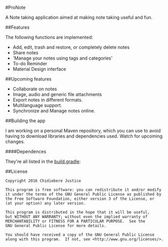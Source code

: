 #ProNote  


A Note taking application aimed at making note taking useful and fun.  

##Features

The following functions are implemented:

* Add, edit, trash and restore, or completely delete notes
* Share notes
* 'Manage your notes using tags and categories'
* To-do Reminder
* Material Design interface


##Upcoming features  

* Collaborate on notes
* Image, audio and generic file attachments
* Export notes in different formats.
* Multilanguage support.
* Synchronize and Manage notes online.

##Building the app

I am working on a personal Maven repository, which you can use to avoid having to download libraries and dependencies used. Watch for upcoming changes.

####Dependences

They're all listed in the [build.gradle](https://github.com/andela-cnwokocha/ProNotes/blob/master/app/build.gradle):


##License

    Copyright 2016 Chidiebere Justice

    This program is free software: you can redistribute it and/or modify
    it under the terms of the GNU General Public License as published by
    the Free Software Foundation, either version 3 of the License, or
    (at your option) any later version.

    This program is distributed in the hope that it will be useful,
    but WITHOUT ANY WARRANTY; without even the implied warranty of
    MERCHANTABILITY or FITNESS FOR A PARTICULAR PURPOSE.  See the
    GNU General Public License for more details.

    You should have received a copy of the GNU General Public License
    along with this program.  If not, see <http://www.gnu.org/licenses/>.


